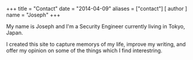 +++
title = "Contact"
date = "2014-04-09"
aliases = ["contact"]
[ author ]
  name = "Joseph"
+++

My name is Joseph and I'm a Security Engineer currently living in Tokyo, Japan. 

I created this site to capture memorys of my life, improve my writing, and offer my opinion on some of the things which I find interestring.
